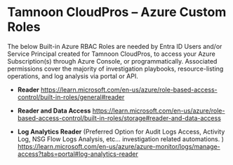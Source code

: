 # Tamnoon CloudPros – Azure Custom Roles

The below Built-in Azure RBAC Roles are needed by Entra ID Users and/or Service Principal created for Tamnoon CloudPros, to access your Azure Subscription(s) through Azure Console, or programmatically.
Associated permissions cover the majority of investigation playbooks, resource-listing operations, and log analysis via portal or API. 

- **Reader**
https://learn.microsoft.com/en-us/azure/role-based-access-control/built-in-roles/general#reader

- **Reader and Data Access**
https://learn.microsoft.com/en-us/azure/role-based-access-control/built-in-roles/storage#reader-and-data-access


- **Log Analytics Reader** (Preferred Option for Audit Logs Access, Activity Log, NSG Flow Logs Analysis, etc… investigation related automations. )
https://learn.microsoft.com/en-us/azure/azure-monitor/logs/manage-access?tabs=portal#log-analytics-reader
